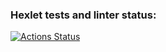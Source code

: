 ### Hexlet tests and linter status:
[![Actions Status](https://github.com/svyatoslavxq/frontend-project-11/workflows/hexlet-check/badge.svg)](https://github.com/svyatoslavxq/frontend-project-11/actions)